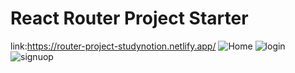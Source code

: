 # React Router Project Starter
link:https://router-project-studynotion.netlify.app/
![Home](https://github.com/HarshalMjn/router-project-starter/assets/110369391/e247e5a5-8fc9-4275-82f3-87111c99b53b)
![login](https://github.com/HarshalMjn/router-project-starter/assets/110369391/68965ea0-8597-4d26-bedb-b88bfd2c893b)
![signuop](https://github.com/HarshalMjn/router-project-starter/assets/110369391/d665644c-a02f-479e-b2b9-fa320bc93c59)
